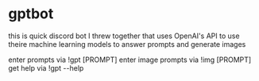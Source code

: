 # gptbot

this is quick discord bot I threw together that uses OpenAI's API to use theire machine learning models to answer prompts and generate images

enter prompts via !gpt [PROMPT]
enter image prompts via !img [PROMPT] 
get help via !gpt --help
